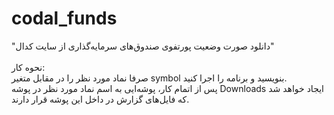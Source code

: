 # codal_funds
"دانلود صورت وضعیت پورتفوی صندوق‌های سرمایه‌گذاری از سایت کدال" <br> <br>
نحوه کار: <br>
صرفا نماد مورد نظر را در مقابل متغیر symbol بنویسید و برنامه را اجرا کنید. <br>
پس از اتمام کار، پوشه‌ایی به اسم نماد مورد نظر در پوشه Downloads ایجاد خواهد شد که فایل‌های گزارش در داخل این پوشه قرار دارند.
